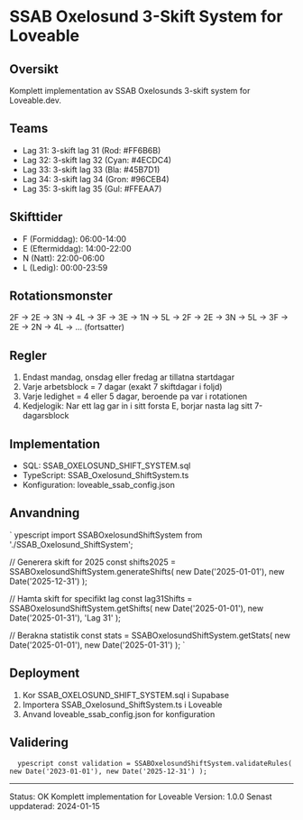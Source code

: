 ﻿# SSAB Oxelosund 3-Skift System for Loveable

## Oversikt
Komplett implementation av SSAB Oxelosunds 3-skift system for Loveable.dev.

## Teams
- Lag 31: 3-skift lag 31 (Rod: #FF6B6B)
- Lag 32: 3-skift lag 32 (Cyan: #4ECDC4)
- Lag 33: 3-skift lag 33 (Bla: #45B7D1)
- Lag 34: 3-skift lag 34 (Gron: #96CEB4)
- Lag 35: 3-skift lag 35 (Gul: #FFEAA7)

## Skifttider
- F (Formiddag): 06:00-14:00
- E (Eftermiddag): 14:00-22:00
- N (Natt): 22:00-06:00
- L (Ledig): 00:00-23:59

## Rotationsmonster
2F -> 2E -> 3N -> 4L -> 3F -> 3E -> 1N -> 5L -> 
2F -> 2E -> 3N -> 5L -> 3F -> 2E -> 2N -> 4L -> ... (fortsatter)

## Regler
1. Endast mandag, onsdag eller fredag ar tillatna startdagar
2. Varje arbetsblock = 7 dagar (exakt 7 skiftdagar i foljd)
3. Varje ledighet = 4 eller 5 dagar, beroende pa var i rotationen
4. Kedjelogik: Nar ett lag gar in i sitt forsta E, borjar nasta lag sitt 7-dagarsblock

## Implementation
- SQL: SSAB_OXELOSUND_SHIFT_SYSTEM.sql
- TypeScript: SSAB_Oxelosund_ShiftSystem.ts
- Konfiguration: loveable_ssab_config.json

## Anvandning
`	ypescript
import SSABOxelosundShiftSystem from './SSAB_Oxelosund_ShiftSystem';

// Generera skift for 2025
const shifts2025 = SSABOxelosundShiftSystem.generateShifts(
  new Date('2025-01-01'),
  new Date('2025-12-31')
);

// Hamta skift for specifikt lag
const lag31Shifts = SSABOxelosundShiftSystem.getShifts(
  new Date('2025-01-01'),
  new Date('2025-01-31'),
  'Lag 31'
);

// Berakna statistik
const stats = SSABOxelosundShiftSystem.getStats(
  new Date('2025-01-01'),
  new Date('2025-01-31')
);
`

## Deployment
1. Kor SSAB_OXELOSUND_SHIFT_SYSTEM.sql i Supabase
2. Importera SSAB_Oxelosund_ShiftSystem.ts i Loveable
3. Anvand loveable_ssab_config.json for konfiguration

## Validering
`	ypescript
const validation = SSABOxelosundShiftSystem.validateRules(
  new Date('2023-01-01'),
  new Date('2025-12-31')
);
`

---
Status: OK Komplett implementation for Loveable
Version: 1.0.0
Senast uppdaterad: 2024-01-15
